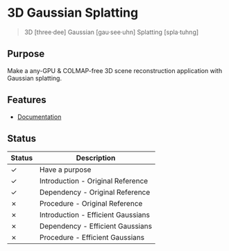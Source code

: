 # 3D Gaussian Splatting

> 3D [three·dee]
> Gaussian [gau·see·uhn]
> Splatting [spla·tuhng]

## Purpose

Make a any-GPU & COLMAP-free 3D scene reconstruction application with Gaussian splatting.

## Features

- [Documentation](./docs/README.md)

## Status

| Status  | Description                        |
| ------- | ---------------------------------- |
| &check; | Have a purpose                     |
| &check; | Introduction - Original Reference  |
| &check; | Dependency - Original Reference    |
| &cross; | Procedure - Original Reference     |
| &cross; | Introduction - Efficient Gaussians |
| &cross; | Dependency - Efficient Gaussians   |
| &cross; | Procedure - Efficient Gaussians    |
